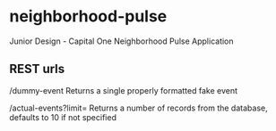 # neighborhood-pulse
Junior Design - Capital One Neighborhood Pulse Application


## REST urls

/dummy-event Returns a single properly formatted fake event

/actual-events?limit= Returns a number of records from the database, defaults to 10 if not specified


